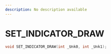 ```yaml
---
description: No description available 
---
```


# SET_INDICATOR_DRAW

```cpp
void SET_INDICATOR_DRAW(int _Unk0, int _Unk1);
```